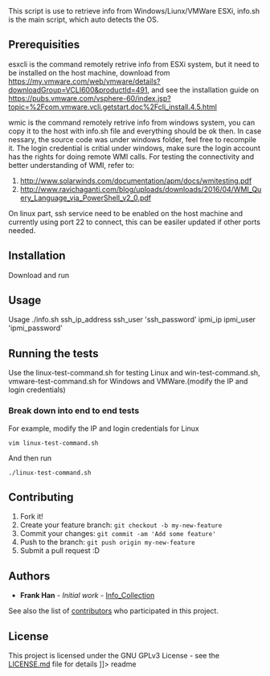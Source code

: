 <snippet>
  <content><![CDATA[
# ${1:Info_Collection}

This script is use to retrieve info from Windows/Liunx/VMWare ESXi, info.sh is the main script, which auto detects the OS.

## Prerequisities

esxcli is the command remotely retrive info from ESXi system, but it need to be installed on the host machine, download from https://my.vmware.com/web/vmware/details?downloadGroup=VCLI600&productId=491, and see the installation guide on https://pubs.vmware.com/vsphere-60/index.jsp?topic=%2Fcom.vmware.vcli.getstart.doc%2Fcli_install.4.5.html

wmic is the command remotely retrive info from windows system, you can copy it to the host with info.sh file and everything should be ok then. In case nessary, the source code was under windows folder, feel free to recompile it.
The login credential is critial under windows, make sure the login account has the rights for doing remote WMI calls. For testing the connectivity and better understanding of WMI, refer to:
1. http://www.solarwinds.com/documentation/apm/docs/wmitesting.pdf
2. http://www.ravichaganti.com/blog/uploads/downloads/2016/04/WMI_Query_Language_via_PowerShell_v2_0.pdf

On linux part, ssh service need to be enabled on the host machine and currently using port 22 to connect, this can be easiler updated if other ports needed.

## Installation

Download and run

## Usage

Usage ./info.sh ssh_ip_address ssh_user 'ssh_password' ipmi_ip ipmi_user 'ipmi_password'

## Running the tests

Use the linux-test-command.sh for testing Linux and win-test-command.sh, vmware-test-command.sh for Windows and VMWare.(modify the IP and login credentials)

### Break down into end to end tests

For example, modify the IP and login credentials for Linux

```
vim linux-test-command.sh
```

And then run

```
./linux-test-command.sh
```

## Contributing

1. Fork it!
2. Create your feature branch: `git checkout -b my-new-feature`
3. Commit your changes: `git commit -am 'Add some feature'`
4. Push to the branch: `git push origin my-new-feature`
5. Submit a pull request :D

## Authors

* **Frank Han** - *Initial work* - [Info_Collection](https://github.com/hanyunfan/info_collection_Linux)

See also the list of [contributors](https://github.com/hanyunfan/info_collection_Linux/graphs/contributors) who participated in this project.

## License

This project is licensed under the GNU GPLv3 License - see the [LICENSE.md](LICENSE.md) file for details
]]></content>
  <tabTrigger>readme</tabTrigger>
</snippet>
